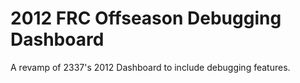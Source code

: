 2012 FRC Offseason Debugging Dashboard
================================

A revamp of 2337's 2012 Dashboard to include debugging features.